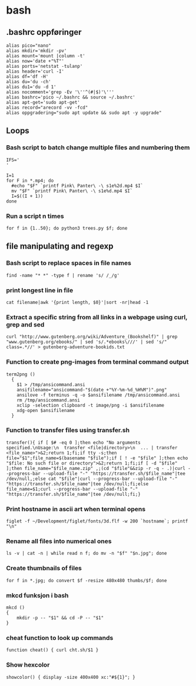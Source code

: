 # bash

## .bashrc oppføringer

    alias pico="nano"
    alias mkdir='mkdir -pv'
    alias mount='mount |column -t'
    alias now='date +"%T"'
    alias ports='netstat -tulanp'
    alias header='curl -I'
    alias df='df -H'
    alias du='du -ch'
    alias du1='du -d 1'
    alias nocomment='grep -Ev '\''^(#|$)'\'''
    alias bashrc='pico ~/.bashrc && source ~/.bashrc'
    alias apt-get='sudo apt-get'
    alias record="arecord -vv -fcd"
    alias oppgradering="sudo apt update && sudo apt -y upgrade"
    
## Loops

### Bash script to batch change multiple files and numbering them

    IFS='
    '
    
    I=1
    for F in *.mp4; do
      #echo "$F" `printf Pink\ Panter\ -\ s1e%2d.mp4 $I`
      mv "$F" `printf Pink\ Panter\ -\ s1e%d.mp4 $I`
      I=$((I + 1))
    done

### Run a script n times

    for f in {1..50}; do python3 trees.py $f; done

## file manipulating and regexp

### Bash script to replace spaces in file names
    find -name "* *" -type f | rename 's/ /_/g'

### print longest line in file
    cat filename|awk '{print length, $0}'|sort -nr|head -1

### Extract a specific string from all links in a webpage using curl, grep and sed
    curl "http://www.gutenberg.org/wiki/Adventure_(Bookshelf)" | grep "www.gutenberg.org/ebooks/" | sed 's/.*ebooks\///' | sed 's/" class=.*//' > gutenberg-adventure-bookids.txt

### Function to create png-images from terminal command output

    term2png ()
      {
        $1 > /tmp/ansicommand.ansi
        ansifilename="ansicommand-"$(date +"%Y-%m-%d_%H%M")".png"
        ansilove -f terminus -q -o $ansifilename /tmp/ansicommand.ansi
        rm /tmp/ansicommand.ansi
        xclip -selection clipboard -t image/png -i $ansifilename
        xdg-open $ansifilename
      }


### Function to transfer files using transfer.sh

    transfer(){ if [ $# -eq 0 ];then echo "No arguments specified.\nUsage:\n  transfer <file|directory>\n  ... | transfer <file_name>">&2;return 1;fi;if tty -s;then file="$1";file_name=$(basename "$file");if [ ! -e "$file" ];then echo "$file: No such file or directory">&2;return 1;fi;if [ -d "$file" ];then file_name="$file_name.zip" ,;(cd "$file"&&zip -r -q - .)|curl --progress-bar --upload-file "-" "https://transfer.sh/$file_name"|tee /dev/null,;else cat "$file"|curl --progress-bar --upload-file "-" "https://transfer.sh/$file_name"|tee /dev/null;fi;else file_name=$1;curl --progress-bar --upload-file "-" "https://transfer.sh/$file_name"|tee /dev/null;fi;}

### Print hostname in ascii art when terminal opens

    figlet -f ~/Development/figlet/fonts/3d.flf -w 200 `hostname`; printf "\n"


### Rename all files into numerical ones

    ls -v | cat -n | while read n f; do mv -n "$f" "$n.jpg"; done

### Create thumbnails of files

    for f in *.jpg; do convert $f -resize 480x480 thumbs/$f; done

### mkcd funksjon i bash

    mkcd ()
    {
        mkdir -p -- "$1" && cd -P -- "$1"
    }

### cheat function to look up commands

    function cheat() { curl cht.sh/$1 }
    
### Show hexcolor

    showcolor() { display -size 400x400 xc:"#${1}"; }

